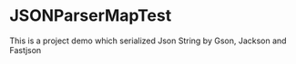 # JSONParserMapTest
This is a project demo which serialized Json String by Gson, Jackson and Fastjson
